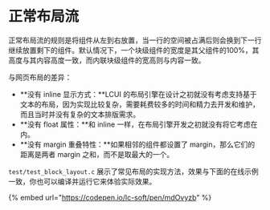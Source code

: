 # 正常布局流

正常布局流的规则是将组件从左到右放置，当一行的空间被占满后则会换到下一行继续放置剩下的组件。默认情况下，一个块级组件的宽度是其父组件的100%，其高度与其内容高度一致，而内联块级组件的宽高则与内容一致。

与网页布局的差异：

* **没有 inline 显示方式：**LCUI 的布局引擎在设计之初就没有考虑支持基于文本的布局，因为实现比较复杂，需要耗费较多的时间和精力去开发和维护，而且当时并没有复杂的文本排版需求。
* **没有 float 属性：**和 inline 一样，在布局引擎开发之初就没有将它考虑在内。
* **没有 margin 重叠特性：**如果相邻的组件都设置了 margin，那么它们的距离是两者 margin 之和，而不是取最大的一个。

`test/test_block_layout.c` 展示了常见布局的实现方法，效果与下面的在线示例一致，你也可以编译并运行它来体验实际效果。

{% embed url="https://codepen.io/lc-soft/pen/mdOvyzb" %}



